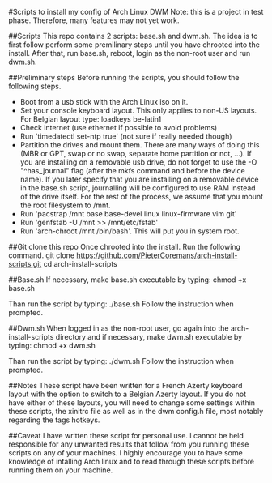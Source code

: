 #Scripts to install my config of Arch Linux DWM
Note: this is a project in test phase. Therefore, many features may not yet work.

##Scripts
This repo contains 2 scripts: base.sh and dwm.sh.
The idea is to first follow perform some premilinary steps until you have chrooted into the install. After that, run base.sh, reboot, login as the non-root user and run dwm.sh.

##Preliminary steps
Before running the scripts, you should follow the following steps.
- Boot from a usb stick with the Arch Linux iso on it.
- Set your console keyboard layout. This only applies to non-US layouts. For Belgian layout type: loadkeys be-latin1
- Check internet (use ethernet if possible to avoid problems)
- Run 'timedatectl set-ntp true' (not sure if really needed though)
- Partition the drives and mount them. There are many ways of doing this (MBR or GPT, swap or no swap, separate home partition or not, ...). If you are installing on a removable usb drive, do not forget to use the -O "^has_journal" flag (after the mkfs command and before the device name). If you later specify that you are installing on a removable device in the base.sh script, journalling will be configured to use RAM instead of the drive itself. For the rest of the process, we assume that you mount the root filesystem to /mnt.
- Run 'pacstrap /mnt base base-devel linux linux-firmware vim git'
- Run 'genfstab -U /mnt >> /mnt/etc/fstab'
- Run 'arch-chroot /mnt /bin/bash'. This will put you in system root.

##Git clone this repo
Once chrooted into the install. Run the following command.
git clone https://github.com/PieterCoremans/arch-install-scripts.git
cd arch-install-scripts

##Base.sh
If necessary, make base.sh executable by typing:
chmod +x base.sh

Than run the script by typing:
./base.sh
Follow the instruction when prompted.

##Dwm.sh
When logged in as the non-root user, go again into the arch-install-scripts directory and if necessary, make dwm.sh executable by typing:
chmod +x dwm.sh

Than run the script by typing:
./dwm.sh
Follow the instruction when prompted.

##Notes
These script have been written for a French Azerty keyboard layout with the option to switch to a Belgian Azerty layout. If you do not have either of these layouts, you will need to change some settings within these scripts, the xinitrc file  as well as in the dwm config.h file, most notably regarding the tags hotkeys.

##Caveat
I have written these script for personal use. I cannot be held responsible for any unwanted results that follow from you running these scripts on any of your machines. I highly encourage you to have some knowledge of intalling Arch linux and to read through these scripts before running them on your machine.
